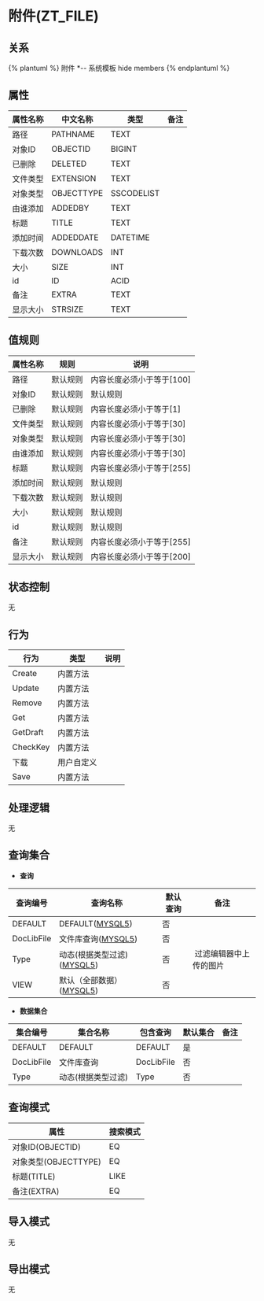 # 附件(ZT_FILE)

  

## 关系
{% plantuml %}
附件 *-- 系统模板 
hide members
{% endplantuml %}

## 属性

| 属性名称        |    中文名称    | 类型     |  备注  |
| --------   |------------| -----   |  -------- | 
|路径|PATHNAME|TEXT|&nbsp;|
|对象ID|OBJECTID|BIGINT|&nbsp;|
|已删除|DELETED|TEXT|&nbsp;|
|文件类型|EXTENSION|TEXT|&nbsp;|
|对象类型|OBJECTTYPE|SSCODELIST|&nbsp;|
|由谁添加|ADDEDBY|TEXT|&nbsp;|
|标题|TITLE|TEXT|&nbsp;|
|添加时间|ADDEDDATE|DATETIME|&nbsp;|
|下载次数|DOWNLOADS|INT|&nbsp;|
|大小|SIZE|INT|&nbsp;|
|id|ID|ACID|&nbsp;|
|备注|EXTRA|TEXT|&nbsp;|
|显示大小|STRSIZE|TEXT|&nbsp;|

## 值规则
| 属性名称    | 规则    |  说明  |
| --------   |------------| ----- | 
|路径|默认规则|内容长度必须小于等于[100]|
|对象ID|默认规则|默认规则|
|已删除|默认规则|内容长度必须小于等于[1]|
|文件类型|默认规则|内容长度必须小于等于[30]|
|对象类型|默认规则|内容长度必须小于等于[30]|
|由谁添加|默认规则|内容长度必须小于等于[30]|
|标题|默认规则|内容长度必须小于等于[255]|
|添加时间|默认规则|默认规则|
|下载次数|默认规则|默认规则|
|大小|默认规则|默认规则|
|id|默认规则|默认规则|
|备注|默认规则|内容长度必须小于等于[255]|
|显示大小|默认规则|内容长度必须小于等于[200]|

## 状态控制

无


## 行为
| 行为    | 类型    |  说明  |
| --------   |------------| ----- | 
|Create|内置方法|&nbsp;|
|Update|内置方法|&nbsp;|
|Remove|内置方法|&nbsp;|
|Get|内置方法|&nbsp;|
|GetDraft|内置方法|&nbsp;|
|CheckKey|内置方法|&nbsp;|
|下载|用户自定义|&nbsp;|
|Save|内置方法|&nbsp;|

## 处理逻辑
无

## 查询集合

* **查询**

| 查询编号 | 查询名称       | 默认查询 |   备注|
| --------  | --------   | --------   | ----- |
|DEFAULT|DEFAULT([MYSQL5](../../appendix/query_MYSQL5.md#File_Default))|否|&nbsp;|
|DocLibFile|文件库查询([MYSQL5](../../appendix/query_MYSQL5.md#File_DocLibFile))|否|&nbsp;|
|Type|动态(根据类型过滤)([MYSQL5](../../appendix/query_MYSQL5.md#File_Type))|否|&nbsp;过滤编辑器中上传的图片|
|VIEW|默认（全部数据）([MYSQL5](../../appendix/query_MYSQL5.md#File_View))|否|&nbsp;|

* **数据集合**

| 集合编号 | 集合名称   |  包含查询  | 默认集合 |   备注|
| --------  | --------   | -------- | --------   | ----- |
|DEFAULT|DEFAULT|DEFAULT|是|&nbsp;|
|DocLibFile|文件库查询|DocLibFile|否|&nbsp;|
|Type|动态(根据类型过滤)|Type|否|&nbsp;|

## 查询模式
| 属性      |    搜索模式     |
| --------   |------------|
|对象ID(OBJECTID)|EQ|
|对象类型(OBJECTTYPE)|EQ|
|标题(TITLE)|LIKE|
|备注(EXTRA)|EQ|

## 导入模式
无


## 导出模式
无
